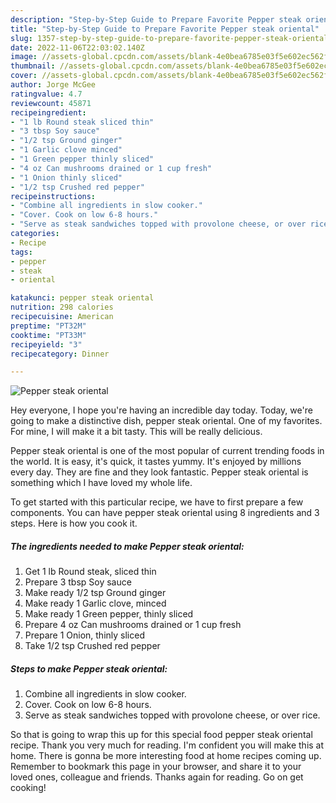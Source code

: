 ```yaml
---
description: "Step-by-Step Guide to Prepare Favorite Pepper steak oriental"
title: "Step-by-Step Guide to Prepare Favorite Pepper steak oriental"
slug: 1357-step-by-step-guide-to-prepare-favorite-pepper-steak-oriental
date: 2022-11-06T22:03:02.140Z
image: //assets-global.cpcdn.com/assets/blank-4e0bea6785e03f5e602ec562f230caae08da540cada707380b4fe1bbebba43da.png
thumbnail: //assets-global.cpcdn.com/assets/blank-4e0bea6785e03f5e602ec562f230caae08da540cada707380b4fe1bbebba43da.png
cover: //assets-global.cpcdn.com/assets/blank-4e0bea6785e03f5e602ec562f230caae08da540cada707380b4fe1bbebba43da.png
author: Jorge McGee
ratingvalue: 4.7
reviewcount: 45871
recipeingredient:
- "1 lb Round steak sliced thin"
- "3 tbsp Soy sauce"
- "1/2 tsp Ground ginger"
- "1 Garlic clove minced"
- "1 Green pepper thinly sliced"
- "4 oz Can mushrooms drained or 1 cup fresh"
- "1 Onion thinly sliced"
- "1/2 tsp Crushed red pepper"
recipeinstructions:
- "Combine all ingredients in slow cooker."
- "Cover. Cook on low 6-8 hours."
- "Serve as steak sandwiches topped with provolone cheese, or over rice."
categories:
- Recipe
tags:
- pepper
- steak
- oriental

katakunci: pepper steak oriental 
nutrition: 298 calories
recipecuisine: American
preptime: "PT32M"
cooktime: "PT33M"
recipeyield: "3"
recipecategory: Dinner

---
```



![Pepper steak oriental](//assets-global.cpcdn.com/assets/blank-4e0bea6785e03f5e602ec562f230caae08da540cada707380b4fe1bbebba43da.png)

Hey everyone, I hope you're having an incredible day today. Today, we're going to make a distinctive dish, pepper steak oriental. One of my favorites. For mine, I will make it a bit tasty. This will be really delicious.



Pepper steak oriental is one of the most popular of current trending foods in the world. It is easy, it's quick, it tastes yummy. It's enjoyed by millions every day. They are fine and they look fantastic. Pepper steak oriental is something which I have loved my whole life.


To get started with this particular recipe, we have to first prepare a few components. You can have pepper steak oriental using 8 ingredients and 3 steps. Here is how you cook it.

<!--inarticleads1-->

##### The ingredients needed to make Pepper steak oriental:

1. Get 1 lb Round steak, sliced thin
1. Prepare 3 tbsp Soy sauce
1. Make ready 1/2 tsp Ground ginger
1. Make ready 1 Garlic clove, minced
1. Make ready 1 Green pepper, thinly sliced
1. Prepare 4 oz Can mushrooms drained or 1 cup fresh
1. Prepare 1 Onion, thinly sliced
1. Take 1/2 tsp Crushed red pepper




<!--inarticleads2-->

##### Steps to make Pepper steak oriental:

1. Combine all ingredients in slow cooker.
1. Cover. Cook on low 6-8 hours.
1. Serve as steak sandwiches topped with provolone cheese, or over rice.




So that is going to wrap this up for this special food pepper steak oriental recipe. Thank you very much for reading. I'm confident you will make this at home. There is gonna be more interesting food at home recipes coming up. Remember to bookmark this page in your browser, and share it to your loved ones, colleague and friends. Thanks again for reading. Go on get cooking!
